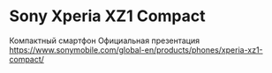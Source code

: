 # Sony Xperia XZ1 Compact

Компактный смартфон
Официальная презентация https://www.sonymobile.com/global-en/products/phones/xperia-xz1-compact/
